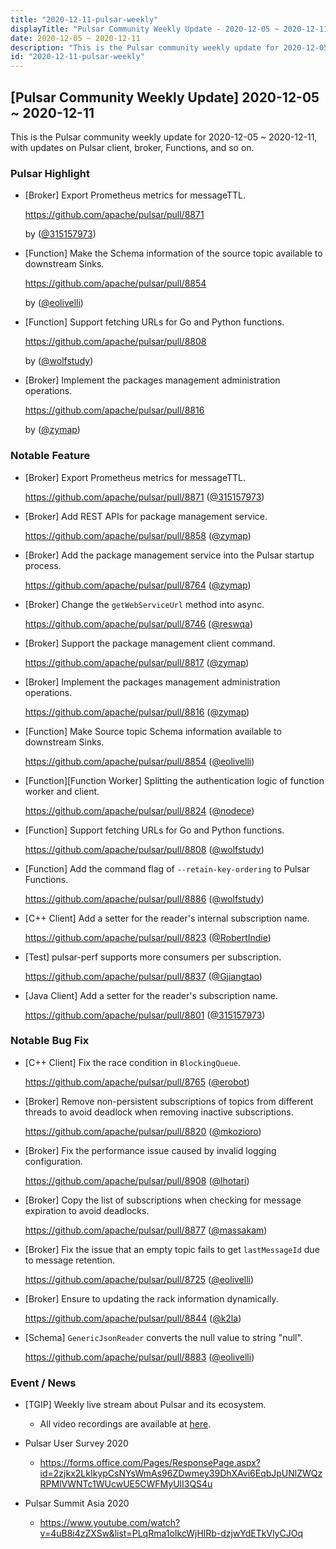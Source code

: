 ```yaml
---
title: "2020-12-11-pulsar-weekly"
displayTitle: "Pulsar Community Weekly Update - 2020-12-05 ~ 2020-12-11"
date: 2020-12-05 ~ 2020-12-11
description: "This is the Pulsar community weekly update for 2020-12-05 ~ 2020-12-11, with updates on Pulsar client, broker, Functions, and so on."
id: "2020-12-11-pulsar-weekly"
---
```


## [Pulsar Community Weekly Update] 2020-12-05 ~ 2020-12-11

This is the Pulsar community weekly update for 2020-12-05 ~ 2020-12-11, with updates on Pulsar client, broker, Functions, and so on.

### Pulsar Highlight

- [Broker] Export Prometheus metrics for messageTTL.

    https://github.com/apache/pulsar/pull/8871 

    by ([@315157973](https://github.com/315157973))

- [Function] Make the Schema information of the source topic available to downstream Sinks.

    https://github.com/apache/pulsar/pull/8854 

    by ([@eolivelli](https://github.com/eolivelli))

- [Function] Support fetching URLs for Go and Python functions.

    https://github.com/apache/pulsar/pull/8808 

    by ([@wolfstudy](https://github.com/wolfstudy))

- [Broker] Implement the packages management administration operations.

    https://github.com/apache/pulsar/pull/8816 
    
    by ([@zymap](https://github.com/zymap))

### Notable Feature

- [Broker] Export Prometheus metrics for messageTTL.

    https://github.com/apache/pulsar/pull/8871 ([@315157973](https://github.com/315157973))
    
- [Broker] Add REST APIs for package management service.

    https://github.com/apache/pulsar/pull/8858 ([@zymap](https://github.com/zymap))
    
- [Broker] Add the package management service into the Pulsar startup process.

    https://github.com/apache/pulsar/pull/8764 ([@zymap](https://github.com/zymap))

- [Broker] Change the `getWebServiceUrl` method into async.

    https://github.com/apache/pulsar/pull/8746 ([@reswqa](https://github.com/reswqa))
    
- [Broker] Support the package management client command.

    https://github.com/apache/pulsar/pull/8817 ([@zymap](https://github.com/zymap))
    
- [Broker] Implement the packages management administration operations.

    https://github.com/apache/pulsar/pull/8816 ([@zymap](https://github.com/zymap))
    
- [Function] Make Source topic Schema information available to downstream Sinks.

    https://github.com/apache/pulsar/pull/8854 ([@eolivelli](https://github.com/eolivelli))

- [Function][Function Worker] Splitting the authentication logic of function worker and client.

    https://github.com/apache/pulsar/pull/8824 ([@nodece](https://github.com/nodece))
    
- [Function] Support fetching URLs for Go and Python functions.

    https://github.com/apache/pulsar/pull/8808 ([@wolfstudy](https://github.com/wolfstudy))

- [Function] Add the command flag of `--retain-key-ordering` to Pulsar Functions.

    https://github.com/apache/pulsar/pull/8886 ([@wolfstudy](https://github.com/wolfstudy))

- [C++ Client] Add a setter for the reader's internal subscription name.

    https://github.com/apache/pulsar/pull/8823 ([@RobertIndie](https://github.com/RobertIndie))
    
- [Test] pulsar-perf supports more consumers per subscription.

    https://github.com/apache/pulsar/pull/8837 ([@Gjiangtao](https://github.com/Gjiangtao))
    
- [Java Client] Add a setter for the reader's subscription name.

    https://github.com/apache/pulsar/pull/8801 ([@315157973](https://github.com/315157973))

### Notable Bug Fix

- [C++ Client] Fix the race condition in `BlockingQueue`.

    https://github.com/apache/pulsar/pull/8765 ([@erobot](https://github.com/erobot))

- [Broker] Remove non-persistent subscriptions of topics from different threads to avoid deadlock when removing inactive subscriptions.

    https://github.com/apache/pulsar/pull/8820 ([@mkozioro](https://github.com/mkozioro))

- [Broker] Fix the performance issue caused by invalid logging configuration.

    https://github.com/apache/pulsar/pull/8908 ([@lhotari](https://github.com/lhotari))
    
- [Broker] Copy the list of subscriptions when checking for message expiration to avoid deadlocks.

    https://github.com/apache/pulsar/pull/8877 ([@massakam](https://github.com/massakam))
    
- [Broker] Fix the issue that an empty topic fails to get `lastMessageId` due to message retention.

    https://github.com/apache/pulsar/pull/8725 ([@eolivelli](https://github.com/eolivelli))
    
- [Broker] Ensure to updating the rack information dynamically.

    https://github.com/apache/pulsar/pull/8844 ([@k2la](https://github.com/k2la))
    
- [Schema] `GenericJsonReader` converts the null value to string "null".

    https://github.com/apache/pulsar/pull/8883 ([@eolivelli](https://github.com/eolivelli))

### Event / News

- [TGIP] Weekly live stream about Pulsar and its ecosystem.

  - All video recordings are available at [here](https://streamnative.io/resource#tgip).

- Pulsar User Survey 2020

  - https://forms.office.com/Pages/ResponsePage.aspx?id=2zjkx2LkIkypCsNYsWmAs96ZDwmey39DhXAvi6EqbJpUNlZWQzRPMlVWNTc1WUcwUE5CWFMyUlI3QS4u

- Pulsar Summit Asia 2020

   - https://www.youtube.com/watch?v=4uB8i4zZXSw&list=PLqRma1oIkcWjHlRb-dzjwYdETkVlyCJOq
